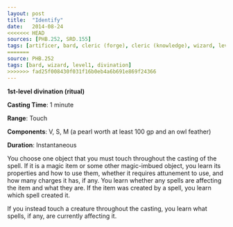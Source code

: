 ```yaml
---
layout: post
title:  "Identify"
date:   2014-08-24
<<<<<<< HEAD
sources: [PHB.252, SRD.155]
tags: [artificer, bard, cleric (forge), cleric (knowledge), wizard, level1, ritual, divination]
=======
source: PHB.252
tags: [bard, wizard, level1, divination]
>>>>>>> fad25f008430f031f16b0eb4a6b691e869f24366
---
```


**1st-level divination (ritual)**

**Casting Time**: 1 minute

**Range**: Touch

**Components**: V, S, M (a pearl worth at least 100 gp and an owl feather)

**Duration**: Instantaneous

You choose one object that you must touch throughout the casting of the spell. If it is a magic item or some other magic-imbued object, you learn its properties and how to use them, whether it requires attunement to use, and how many charges it has, if any. You learn whether any spells are affecting the item and what they are. If the item was created by a spell, you learn which spell created it.

If you instead touch a creature throughout the casting, you learn what spells, if any, are currently affecting it.
